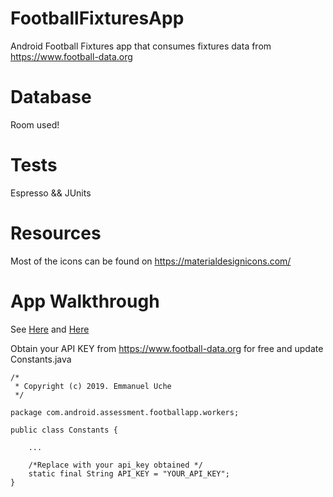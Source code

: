 # FootballFixturesApp
Android Football Fixtures app that consumes fixtures data from https://www.football-data.org

# Database
Room used!

# Tests
Espresso && JUnits

# Resources
Most of the icons can be found on https://materialdesignicons.com/


# App Walkthrough
See [Here](https://media.giphy.com/media/fjxPP7s7aQBVurpiJg/giphy.gif) and [Here](https://media.giphy.com/media/WgQrj8VE8Emuxv3Xhu/giphy.gif)

Obtain your API KEY from https://www.football-data.org for free and update Constants.java

```
/*
 * Copyright (c) 2019. Emmanuel Uche
 */

package com.android.assessment.footballapp.workers;

public class Constants {

    ...
    
    /*Replace with your api_key obtained */
    static final String API_KEY = "YOUR_API_KEY";
}

```
